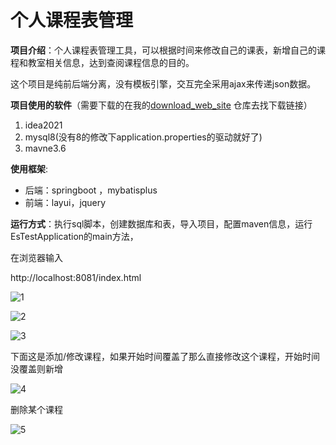 # 个人课程表管理
**项目介绍**：个人课程表管理工具，可以根据时间来修改自己的课表，新增自己的课程和教室相关信息，达到查阅课程信息的目的。

这个项目是纯前后端分离，没有模板引擎，交互完全采用ajax来传递json数据。

**项目使用的软件**（需要下载的在我的[download_web_site](https://github.com/lhz1165/download_web_site) 仓库去找下载链接）

1. idea2021
2. mysql8(没有8的修改下application.properties的驱动就好了)
3. mavne3.6

**使用框架**:

- 后端：springboot ，mybatisplus
- 前端：layui，jquery

**运行方式**：执行sql脚本，创建数据库和表，导入项目，配置maven信息，运行EsTestApplication的main方法，

在浏览器输入

http://localhost:8081/index.html



![1](D:\lhz\myproject\es-test\pic\1.png)





![2](D:\lhz\myproject\es-test\pic\2.png)

![3](D:\lhz\myproject\es-test\pic\3.png)



下面这是添加/修改课程，如果开始时间覆盖了那么直接修改这个课程，开始时间没覆盖则新增

![4](D:\lhz\myproject\es-test\pic\4.png)



删除某个课程

![5](D:\lhz\myproject\es-test\pic\5.png)